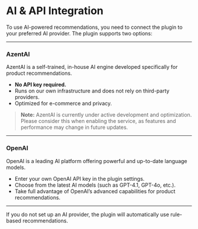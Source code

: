 # AI & API Integration

To use AI-powered recommendations, you need to connect the plugin to your preferred AI provider. The plugin supports two options:

---

### AzentAI

AzentAI is a self-trained, in-house AI engine developed specifically for product recommendations.  
- **No API key required.**
- Runs on our own infrastructure and does not rely on third-party providers.
- Optimized for e-commerce and privacy.

> **Note:** AzentAI is currently under active development and optimization. Please consider this when enabling the service, as features and performance may change in future updates.

---

### OpenAI

OpenAI is a leading AI platform offering powerful and up-to-date language models.
- Enter your own OpenAI API key in the plugin settings.
- Choose from the latest AI models (such as GPT-4.1, GPT-4o, etc.).
- Take full advantage of OpenAI’s advanced capabilities for product recommendations.

---

If you do not set up an AI provider, the plugin will automatically use rule-based recommendations.
